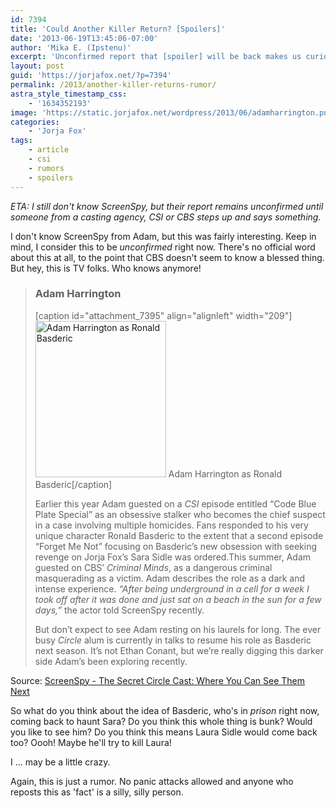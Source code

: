 ```yaml
---
id: 7394
title: 'Could Another Killer Return? [Spoilers]'
date: '2013-06-19T13:45:06-07:00'
author: 'Mika E. (Ipstenu)'
excerpt: 'Unconfirmed report that [spoiler] will be back makes us curious.'
layout: post
guid: 'https://jorjafox.net/?p=7394'
permalink: /2013/another-killer-returns-rumor/
astra_style_timestamp_css:
    - '1634352193'
image: 'https://static.jorjafox.net/wordpress/2013/06/adamharrington.png'
categories:
    - 'Jorja Fox'
tags:
    - article
    - csi
    - rumors
    - spoilers
---
```


<em>ETA: I still don't know ScreenSpy, but their report remains unconfirmed until someone from a casting agency, CSI or CBS steps up and says something.</em>

I don't know ScreenSpy from Adam, but this was fairly interesting. Keep in mind, I consider this to be <em>unconfirmed</em> right now. There's no official word about this at all, to the point that CBS doesn't seem to know a blessed thing. But hey, this is TV folks. Who knows anymore!

<blockquote>
<h3>Adam Harrington</h3>
[caption id="attachment_7395" align="alignleft" width="209"]<a href="//static.jorjafox.net/wordpress/2013/06/adamharrington.png"><img class="size-medium wp-image-7395" alt="Adam Harrington as Ronald Basderic" src="//static.jorjafox.net/wordpress/2013/06/adamharrington-209x250.png" width="209" height="250" /></a> Adam Harrington as Ronald Basderic[/caption]

Earlier this year Adam guested on a <em>CSI</em> episode entitled “Code Blue Plate Special” as an obsessive stalker who becomes the chief suspect in a case involving multiple homicides. Fans responded to his very unique character Ronald Basderic to the extent that a second episode “Forget Me Not” focusing on Basderic’s new obsession with seeking revenge on Jorja Fox’s Sara Sidle was ordered.This summer, Adam guested on CBS’ <em>Criminal Minds</em>, as a dangerous criminal masquerading as a victim. Adam describes the role as a dark and intense experience. <em>“After being underground in a cell for a week I took off after it was done and just sat on a beach in the sun for a few days,”</em> the actor told ScreenSpy recently.

But don’t expect to see Adam resting on his laurels for long. The ever busy <em>Circle</em> alum is currently in talks to resume his role as Basderic next season. It’s not Ethan Conant, but we’re really digging this darker side Adam’s been exploring recently.</blockquote>
Source: <a href="http://www.screenspy.com/tv/the-secret-circle-cast-where-you-can-see-them-next/">ScreenSpy - The Secret Circle Cast: Where You Can See Them Next</a>

So what do you think about the idea of Basderic, who's in <em>prison</em> right now, coming back to haunt Sara? Do you think this whole thing is bunk? Would you like to see him? Do you think this means Laura Sidle would come back too? Oooh! Maybe he'll try to kill Laura!

I ... may be a little crazy.

Again, this is just a rumor. No panic attacks allowed and anyone who reposts this as 'fact' is a silly, silly person.